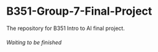 # B351-Group-7-Final-Project
The repository for B351 Intro to AI final project.

###### Waiting to be finished ######
